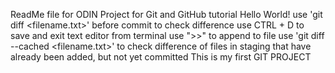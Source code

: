
ReadMe file for ODIN Project for Git and GitHub tutorial
Hello World!
use 'git diff <filename.txt>' before commit to check difference
use CTRL + D to save and exit text editor from terminal
use ">>" to append to file
use 'git diff --cached <filename.txt>' to check difference of files in staging that have already been added, but not yet committed
This is my first GIT PROJECT
